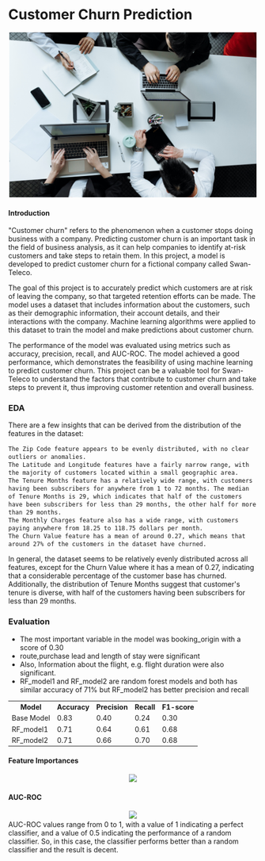 # Customer Churn Prediction
 
<div style="text-align:center;">
    <img src="images/cover_pic.jpg" width="500">
</div>

#### Introduction

"Customer churn" refers to the phenomenon when a customer stops doing business with a company. Predicting customer churn is an important task in the field of business analysis, as it can help companies to identify at-risk customers and take steps to retain them. In this project, a model is developed to predict customer churn for a fictional company called Swan-Teleco.

The goal of this project is to accurately predict which customers are at risk of leaving the company, so that targeted retention efforts can be made. The model uses a dataset that includes information about the customers, such as their demographic information, their account details, and their interactions with the company. Machine learning algorithms were applied to this dataset to train the model and make predictions about customer churn.

The performance of the model was evaluated using metrics such as accuracy, precision, recall, and AUC-ROC. The model achieved a good performance, which demonstrates the feasibility of using machine learning to predict customer churn. This project can be a valuable tool for Swan-Teleco to understand the factors that contribute to customer churn and take steps to prevent it, thus improving customer retention and overall business.


### EDA

There are a few insights that can be derived from the distribution of the features in the dataset:

    The Zip Code feature appears to be evenly distributed, with no clear outliers or anomalies.
    The Latitude and Longitude features have a fairly narrow range, with the majority of customers located within a small geographic area.
    The Tenure Months feature has a relatively wide range, with customers having been subscribers for anywhere from 1 to 72 months. The median of Tenure Months is 29, which indicates that half of the customers have been subscribers for less than 29 months, the other half for more than 29 months.
    The Monthly Charges feature also has a wide range, with customers paying anywhere from 18.25 to 118.75 dollars per month.
    The Churn Value feature has a mean of around 0.27, which means that around 27% of the customers in the dataset have churned.

In general, the dataset seems to be relatively evenly distributed across all features, except for the Churn Value where it has a mean of 0.27, indicating that a considerable percentage of the customer base has churned. Additionally, the distribution of Tenure Months suggest that customer's tenure is diverse, with half of the customers having been subscribers for less than 29 months.

### Evaluation

<ul>
    <li> 
        The most important variable in the model was booking_origin with a score of 0.30
    </li> 
    <li>route,purchase lead and length of stay were significant
    </li>
    <li>  
        Also, Information about the flight, e.g. flight
        duration were also significant.
    </li> 
    <li> 
        RF_model1 and RF_model2 are random forest models and both has similar accuracy of 71% but RF_model2 has better precision and recall
    </li> 
</ul>

<table>

<tr>
    <th>Model</th>
    <th>Accuracy</th>
    <th>Precision</th>
    <th>Recall</th>
    <th>F1-score</th>
</tr>

<tr>
    <td>Base Model</td>
    <td>0.83</td>
    <td>0.40</td>
    <td>0.24</td>
    <td>0.30</td>
</tr>

<tr>
    <td>RF_model1</td>
    <td>0.71</td>
    <td>0.64</td>
    <td>0.61</td>
    <td>0.68</td>
</tr>
<tr>
    <td>RF_model2</td>
    <td>0.71</td>
    <td>0.66</td>
    <td>0.70</td>
    <td>0.68</td>
</tr>
</table>



#### Feature Importances

 <div style="text-align:center;">
    <img src="images/importances.png">
</div>

#### AUC-ROC

 <div style="text-align:center;">
    <img src="images/ROC.png">
</div>
AUC-ROC values range from 0 to 1, with a value of 1 indicating a perfect classifier, and a value of 0.5 indicating the performance of a random classifier. So, in this case, the classifier performs better than a random classifier and the result is decent.

